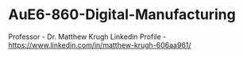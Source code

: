 # AuE6-860-Digital-Manufacturing

Professor - Dr. Matthew Krugh
Linkedin Profile - https://www.linkedin.com/in/matthew-krugh-606aa961/
